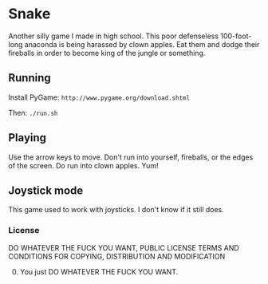 # Snake

Another silly game I made in high school.
This poor defenseless 100-foot-long anaconda is being harassed by clown apples.
Eat them and dodge their fireballs in order to become king of the jungle or something.


## Running

Install PyGame: `http://www.pygame.org/download.shtml`

Then: `./run.sh`


## Playing

Use the arrow keys to move.
Don't run into yourself, fireballs, or the edges of the screen.
Do run into clown apples. Yum!


## Joystick mode

This game used to work with joysticks. I don't know if it still does.


### License

DO WHATEVER THE FUCK YOU WANT, PUBLIC LICENSE
TERMS AND CONDITIONS FOR COPYING, DISTRIBUTION AND MODIFICATION

0. You just DO WHATEVER THE FUCK YOU WANT.
